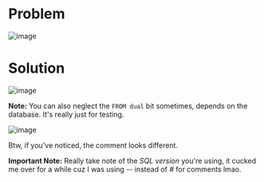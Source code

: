 # Problem

![image](https://github.com/user-attachments/assets/6ed67f84-fdeb-4521-b2b9-fe40df8f727d)

# Solution

![image](https://github.com/user-attachments/assets/ee7c87bf-7613-4434-9b15-ba645d1190b3)

**Note:** You can also neglect the ```FROM dual``` bit sometimes, depends on the database. It's really just for testing.

![image](https://github.com/user-attachments/assets/ca3d79a0-6bef-4fcb-8393-152b99a18e30)

Btw, if you've noticed, the comment looks different.

**Important Note:** Really take note of the _SQL version_ you're using, it cucked me over for a while cuz I was using _--_ instead of _#_ for comments lmao.
